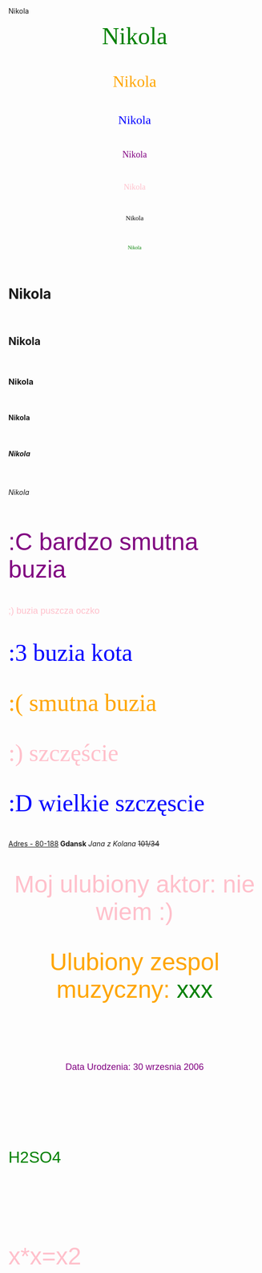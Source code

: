 <html>

<head>
<title>Nikola Nowak</title>
</head>
<body>
Nikola
<p align="middle"><font color="green" size="7" face=„Arial”>Nikola</font></p><br>
<p align="middle"><font color="orange" size="6" face=„Arial”>Nikola</font></p><br>
<p align="middle"><font color="blue" size="5" face=„Arial”>Nikola</font></p><br>
<p align="middle"><font color="purple" size="4" face=„Arial”>Nikola</font></p><br>
<p align="middle"><font color="pink" size="3" face=„Arial”>Nikola</font></p><br>
<p align="middle"><font color="black" size="2" face=„Arial”>Nikola</font></p><br>
<p align="middle"><font color="green" size="1" face=„Arial”>Nikola</font></p><br>

<h1>Nikola</h1><br>
<h2>Nikola</h2><br>
<h3>Nikola</h3><br>
<h4>Nikola</h4><br>
<h5>Nikola</h5><br>
<h6>Nikola</h6><br>

<p align=„right”><font color="purple" size="9" face="Arial">:C bardzo smutna buzia</font></p><br>
<p align=„right”><font color="pink" size="4" face="Arial">;) buzia puszcza oczko</font></p><br>
<p align=„right”><font color="blue" size="8" face="Times New Roman">:3 buzia kota</font></p><br>
<p align=„right”><font color="orange" size="7" face="Verdana">:( smutna buzia</font></p><br>
<p align=„right”><font color="pink" size="11" face="Times New Roman">:) szczęście</font></p><br>
<p align=„right”><font color="blue" size="10" face="Verdana">:D wielkie szczęscie</font></p><br>

<p align="left"> <u> Adres - 80-188</u><b> Gdansk</b> <i>Jana z Kolana</i> <strike>101/34</strike>  </p> <br>
<p align="middle"> <font color="pink" size="11" face="Arial">Moj ulubiony aktor: nie wiem :) </font> </p> <br>
<p align="middle"> <font color="orange" size="7" face="Arial">Ulubiony zespol muzyczny:  <font color="green" size="9" face="Arial">xxx </p> <br>
<p align="middle"> <font color="purple" size="4" face="Arial"> Data Urodzenia: 30 wrzesnia 2006 </font> </p> <br>
<p align="left"> <font color="green" size="6" face="Arial"> H2SO4 </font> </p> <br>
<p align="left"> <font color="pink" size="8" face="Arial"> x*x=x2 </font> </p> <br>


</body>
</html>
